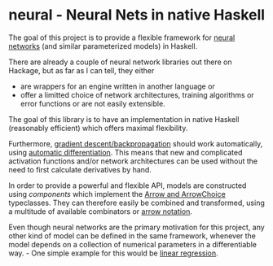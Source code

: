 # neural - Neural Nets in native Haskell

The goal of this project is to provide a flexible framework for 
[neural networks](https://en.wikipedia.org/wiki/Artificial_neural_network) 
(and similar parameterized models) in Haskell.

There are already a couple of neural network libraries out there on Hackage, but as far as I can tell,
they either

- are wrappers for an engine written in another language or
- offer a limitted choice of network architectures, training algorithms or error functions
  or are not easily extensible.

The goal of this library is to have an implementation in native Haskell (reasonably efficient)
which offers maximal flexibility.

Furthermore, [gradient descent/backpropagation](https://en.wikipedia.org/wiki/Backpropagation) should work automatically, using
[automatic differentiation](https://hackage.haskell.org/package/ad-4.3.2/docs/Numeric-AD.html).
This means that new and complicated activation functions and/or network architectures can be used without the need
to first calculate derivatives by hand.

In order to provide a powerful and flexible API, models are constructed using *components* which implement the
[Arrow and ArrowChoice](https://hackage.haskell.org/package/base-4.9.0.0/docs/Control-Arrow.html) typeclasses. 
They can therefore easily be combined and transformed, using a multitude of
available combinators or [arrow notation](http://downloads.haskell.org/~ghc/8.0.1/docs/html/users_guide/glasgow_exts.html#arrow-notation).

Even though neural networks are the primary motivation for this project, any other kind of model can be
defined in the same framework, whenever the model depends on a collection of numerical parameters in a differentiable
way. - One simple example for this would be [linear regression](https://en.wikipedia.org/wiki/Linear_regression).
